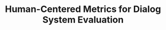 ---
title: "Human-Centered Metrics for Dialog System Evaluation"
paperurl: 'https://arxiv.org/abs/2305.14757'
venue: Preprint
citation: 'Salvatore Giorgi, <b>Shreya Havaldar</b>, Farhan Ahmed, Zuhaib Akhtar, Shalaka Vaidya, Gary Pan, Lyle H. Ungar, H. Andrew Schwartz, & Joao Sedoc (2024)'
---